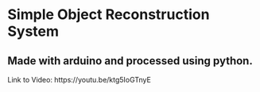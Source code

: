 <h1>Simple Object Reconstruction System</h1>
<h2>Made with arduino and processed using python.</h2>
Link to Video: https://youtu.be/ktg5IoGTnyE
